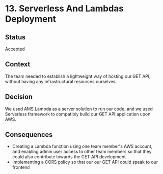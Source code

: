 # 13. Serverless And Lambdas Deployment

## Status

Accepted

## Context

The team needed to establish a lightweight way of hosting our GET API, without having any infrastructural resources ourselves.

## Decision
We used AMS Lambda as a server solution to run our code, and we used Serverless framework to compatibly build our GET API application upon AWS. 

## Consequences
* Creating a Lambda function using one team member's AWS account, and enabling admin user access to other team members so that they could also contribute towards the GET API development
* Implementing a CORS policy so that our our GET API could speak to our frontend



